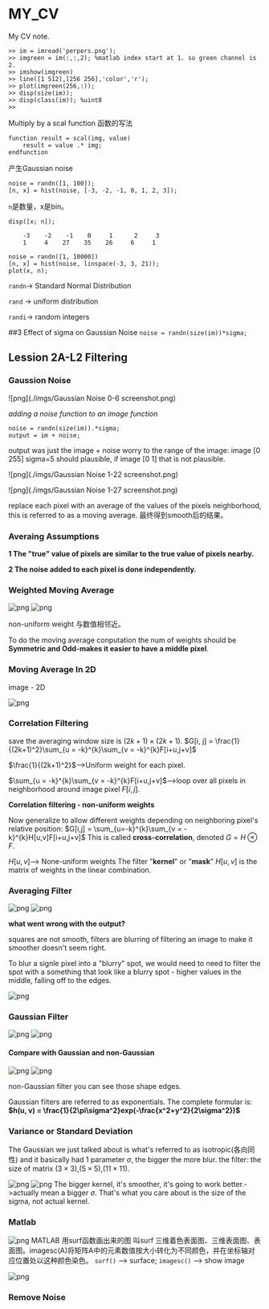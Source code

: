 # MY_CV
My CV note.

```
>> im = imread('perpers.png');
>> imgreen = im(:,:,2); %matlab index start at 1. so green channel is 2.
>> imshow(imgreen)
>> line([1 512],[256 256],'color','r');
>> plot(imgreen(256,:));
>> disp(size(im));
>> disp(class(im)); %uint8
>> 
```

Multiply by a scal function
函数的写法

```
function result = scal(img, value)
	result = value .* img;
endfunction
```

产生Gaussian noise

```
noise = randn([1, 100]);
[n, x] = hist(noise, [-3, -2, -1, 0, 1, 2, 3]);
```
`n`是数量，x是bin。

```
disp([x; n]);

 	-3    -2    -1    0     1      2     3
    1     4    27    35    26     6     1
```

```
noise = randn([1, 10000])
[n, x] = hist(noise, linspace(-3, 3, 21));
plot(x, n);
```
`randn`-> Standard Normal Distribution

`rand` -> uniform distribution

`randi`-> random integers


##3 Effect of sigma on Gaussian Noise
`noise = randn(size(im))*sigma;`

## Lession 2A-L2 Filtering
### Gaussion Noise
![png](./imgs/Gaussian Noise 0-6 screenshot.png)

*adding a noise function to an image function*

```
noise = randn(size(im)).*sigma;
output = im + noise;
```
output was just the image + noise
worry to the range of the image:
image [0 255] sigma=5 should plausible, if image [0 1] that is not plausible.

![png](./imgs/Gaussian Noise 1-22 screenshot.png)

![png](./imgs/Gaussian Noise 1-27 screenshot.png)

replace each pixel with an average of the values of the pixels neighborhood, this is referred to as a moving average. 最终得到smooth后的结果。

### Averaing Assumptions
**1 The "true" value of pixels are similar to the true value of pixels nearby.**

**2 The noise added to each pixel is done independently.**

### Weighted Moving Average
![png](./imgs/Weighted_Moving_Average_img_1.png)
![png](./imgs/Weighted_Moving_Average_img_2.png)

non-uniform weight 与数值相邻近。

To do the moving average conputation the num of weights should be **Symmetric and Odd-makes it easier to have a middle pixel**.

### Moving Average In 2D
image - 2D

![png](./imgs/Moving_average_in_2D_img1.png)

### Correlation Filtering
save the averaging window size is $(2k + 1)\times(2k + 1)$.
$G[i, j] = \frac{1}{(2k+1)^2}\sum_{u = -k}^{k}\sum_{v = -k}^{k}F[i+u,j+v]$

$\frac{1}{(2k+1)^2}$-->Uniform weight for each pixel.

$\sum_{u = -k}^{k}\sum_{v = -k}^{k}F[i+u,j+v]$-->loop over all pixels in neighborhood around image pixel $F[i,j]$.

**Correlation filtering - non-uniform weights**

Now generalize to allow different weights depending on neighboring pixel's relative position:
$G[i,j] = \sum_{u=-k}^{k}\sum_{v = -k}^{k}H[u,v]F[i+u,j+v]$
This is called **cross-correlation**, denoted $G = H\otimes F$.

$H[u,v]$--> None-uniform weights
The filter "**kernel**" or "**mask**" $H[u,v]$ is the matrix of weights in the linear combination.

### Averaging Filter

![png](./imgs/AveragingFilterImg1.png)
![png](./imgs/AveragingFilterImg2.png)

**what went wrong with the output?**

squares are not smooth, filters are blurring of filtering an image to make it smoother doesn't seem right.

To blur a signle pixel into a "blurry" spot, we would need to need to filter the spot with a something that look like a blurry spot - higher values in the middle, falling off to the edges.

![png](./imgs/AveragingFilterImg3.png)

### Gaussian Filter

![png](./imgs/GaussianFilterImg1.png)
![png](./imgs/GaussianFilterImg2.png)

#### Compare with Gaussian and non-Gaussian
![png](./imgs/GaussianFilterImg3.png)
![png](./imgs/GaussianFilterImg4.png)

non-Gaussian filter you can see those shape edges.

Gaussian filters are referred to as exponentials. The complete formular is:
**$h(u, v) = \frac{1}{2\pi\sigma^2}exp(-\frac{x^2+y^2}{2\sigma^2})$**

### Variance or Standard Deviation
The Gaussian we just talked about is what's referred to as isotropic(各向同性) and it basically had 1 parameter $\sigma$, the bigger the more blur.
the filter:
the size of matrix $(3\times 3)$,$(5\times 5)$,$(11\times 11)$.

![png](./imgs/VarianceorStandardDeviation1.png)
![png](./imgs/VarianceorStandardDeviation2.png)
The bigger kernel, it's smoother, it's going to work better.->actually mean a bigger $\sigma$. That's what you care about is the size of the sigma, not actual kernel.

### Matlab
![png](./imgs/Matlab2.png)
MATLAB 用surf函数画出来的图 叫surf 三维着色表面图、三维表面图、表面图。imagesc(A)将矩阵A中的元素数值按大小转化为不同颜色，并在坐标轴对应位置处以这种颜色染色。
`surf()` --> surface; `imagesc()` --> show image

![png](./imgs/Matlab3.png)

### Remove Noise







